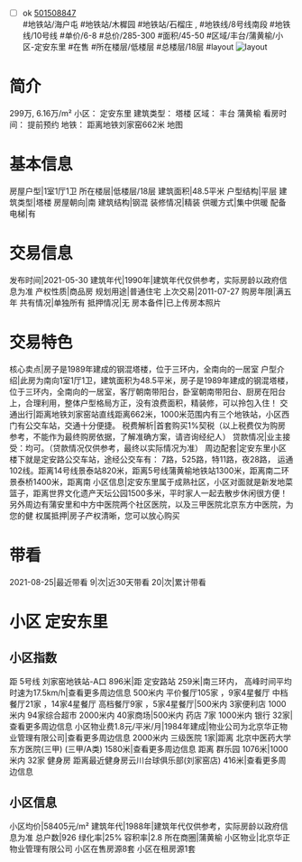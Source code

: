 - [ ] ok [501508847](https://bj.5i5j.com/ershoufang/501508847.html)  
 #地铁站/海户屯 #地铁站/木樨园 #地铁站/石榴庄 ,  #地铁线/8号线南段 #地铁线/10号线
#单价/6-8 #总价/285-300 #面积/45-50   #区域/丰台/蒲黄榆/小区-定安东里 #在售 #所在楼层/低楼层 #总楼层/18层 #layout 
![layout](http://image2a.5i5j.com/bdir/layout/a5b442d02438474288e41ce04f337215.jpg_P5.jpg) 
# 简介 
 299万,  6.16万/m² 
小区： 定安东里
建筑类型： 塔楼
区域： 丰台 蒲黄榆
看房时间： 提前预约
地铁： 距离地铁刘家窑662米 地图
# 基本信息 
 房屋户型|1室1厅1卫
所在楼层|低楼层/18层
建筑面积|48.5平米
户型结构|平层
建筑类型|塔楼
房屋朝向|南
建筑结构|钢混
装修情况|精装
供暖方式|集中供暖
配备电梯|有
# 交易信息 
 发布时间|2021-05-30
建筑年代|1990年|建筑年代仅供参考，实际房龄以政府信息为准
产权性质|商品房
规划用途|普通住宅
上次交易|2011-07-27
购房年限|满五年
共有情况|单独所有
抵押情况|无
房本备件|已上传房本照片
# 交易特色 
 核心卖点|房子是1989年建成的钢混塔楼，位于三环内，全南向的一居室
户型介绍|此房为南向1室1厅1卫，建筑面积为48.5平米，房子是1989年建成的钢混塔楼，位于三环内，全南向的一居室，客厅朝南带阳台，卧室朝南带阳台、厨房在阳台上，合理利用，整体户型格局方正，没有浪费面积，精装修，可以拎包入住！
交通出行|距离地铁刘家窑站直线距离662米，1000米范围内有三个地铁站，小区西门有公交车站，交通十分便捷。
税费解析|首套购买1%契税（以上税费仅为购房参考，不能作为最终购房依据，了解准确方案，请咨询经纪人）
贷款情况|业主接受：均可。（贷款情况仅供参考，最终以实际情况为准）
周边配套|定安东里小区楼下就是定安路公交车站，途经公交车有： 7路，525路，特11路，夜28路， 运通102线。距离14号线景泰站820米，距离5号线蒲黄榆地铁站1300米，距离南二环景泰桥1400米，距离南
小区信息|定安东里属于成熟社区，小区对面就是新发地菜篮子，距离世界文化遗产天坛公园1500多米，平时家人一起去散步休闲很方便！另外周边有蒲安里和中方中医院两个社区医院，以及三甲医院北京东方中医院，为您的健
权属抵押|房子产权清晰，您可以放心购买
# 带看 
 2021-08-25|最近带看	 9|次|近30天带看	 20|次|累计带看
# 小区 定安东里
## 小区指数 
 距 5号线 刘家窑地铁站-A口 896米|距 定安路站 259米|南三环内， 高峰时间平均时速为17.5km/h|查看更多周边信息
500米内 平价餐厅105家 ，9家4星餐厅
中档餐厅21家 ，14家4星餐厅
高档餐厅9家 ，5家4星餐厅|500米内 3家便利店
1000米内 94家综合超市
2000米内 40家商场|500米内 药店 7家
1000米内 银行 32家|查看更多周边信息
小区物业费1.8元/平米/月|1984年建成|物业公司为北京华正物业管理有限公司|查看更多周边信息
2000米内 三级医院 1家|距离 北京中医药大学东方医院(三甲) (三甲/A类) 1580米|查看更多周边信息
距离 群乐园 1076米|1000米内 32家 健身房
距离最近健身房云川台球俱乐部(刘家窑店) 416米|查看更多周边信息
## 小区信息 
 小区均价|58405元/m²
建筑年代|1988年|建筑年代仅供参考，实际房龄以政府信息为准
总户数|926
绿化率|25%
容积率|2.8
所在商圈|蒲黄榆
小区物业|北京华正物业管理有限公司
小区在售房源8套
小区在租房源1套
